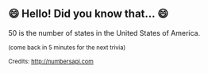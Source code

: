 ## 😄 Hello! Did you know that... 😄
50 is the number of states in the United States of America.

<sup>(come back in 5 minutes for the next trivia)</sup>


<sup>Credits: http://numbersapi.com</sup>
